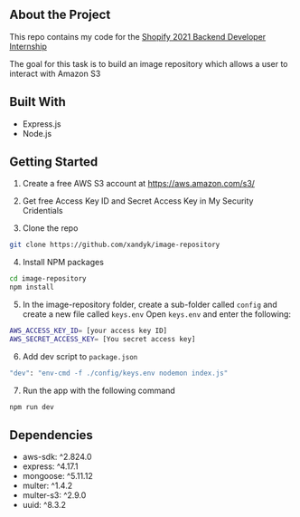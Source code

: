 ## About the Project

This repo contains my code for the [Shopify 2021 Backend Developer Internship](https://jobs.smartrecruiters.com/ni/Shopify/1529b84e-da5f-49d4-b408-09f0050732be-backend-developer-intern-remote-summer-2021)

The goal for this task is to build an image repository which allows a user to interact with Amazon S3

## Built With

* Express.js
* Node.js


## Getting Started

1. Create a free AWS S3 account at https://aws.amazon.com/s3/

2. Get free Access Key ID and Secret Access Key in My Security Cridentials

3. Clone the repo
```sh
git clone https://github.com/xandyk/image-repository
```

4. Install NPM packages
```sh
cd image-repository
npm install
```

5. In the image-repository folder, create a sub-folder called `config` and create a new file called `keys.env`
   Open `keys.env` and enter the following:
 ```sh
 AWS_ACCESS_KEY_ID= [your access key ID]
 AWS_SECRET_ACCESS_KEY= [You secret access key]
 ```

6. Add dev script to `package.json`
```sh
"dev": "env-cmd -f ./config/keys.env nodemon index.js" 
```

7. Run the app with the following command
```sh
npm run dev
```

## Dependencies
   * aws-sdk: ^2.824.0
   * express: ^4.17.1
   * mongoose: ^5.11.12
   * multer: ^1.4.2
   * multer-s3: ^2.9.0
   * uuid: ^8.3.2
